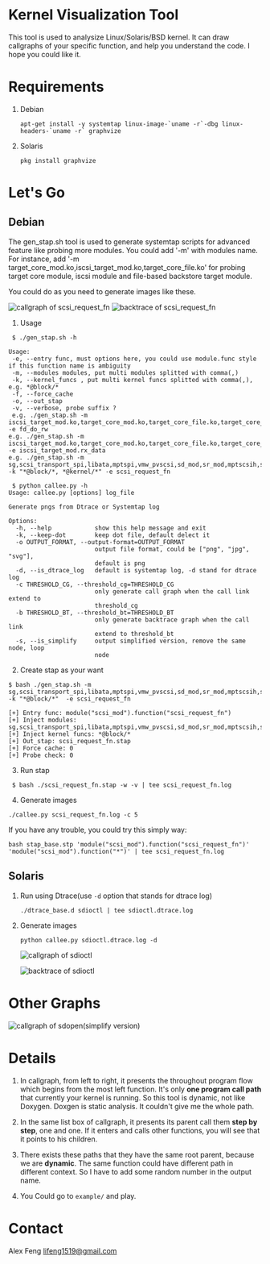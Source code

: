 Kernel Visualization Tool
=========================
This tool is used to analysize Linux/Solaris/BSD kernel.
It can draw callgraphs of your specific function, and help you understand the code.
I hope you could like it.

Requirements
===========
1. Debian

	```
	apt-get install -y systemtap linux-image-`uname -r`-dbg linux-headers-`uname -r` graphvize
	```

2. Solaris

	```
	pkg install graphvize
	```

Let's Go
=======
Debian
------
The gen_stap.sh tool is used to generate systemtap scripts for advanced feature like probing more modules.
You could add '-m' with modules name.
For instance, add '-m target_core_mod.ko,iscsi_target_mod.ko,target_core_file.ko' for probing target core module, iscsi module and file-based backstore target module.

You could do as you need to generate images like these.

![callgraph of scsi_request_fn](/examples/images/scsi_request_fn.cg.png)
![backtrace of scsi_request_fn](/examples/images/scsi_request_fn.bt.png)

1. Usage

  ```
   $ ./gen_stap.sh -h

  Usage:
   -e, --entry func, must options here, you could use module.func style if this function name is ambiguity
   -m, --modules modules, put multi modules splitted with comma(,)
   -k, --kernel_funcs , put multi kernel funcs splitted with comma(,), e.g. *@block/*
   -f, --force_cache
   -o, --out_stap
   -v, --verbose, probe suffix ?
   e.g. ./gen_stap.sh -m iscsi_target_mod.ko,target_core_mod.ko,target_core_file.ko,target_core_pscsi.ko -e fd_do_rw
  e.g. ./gen_stap.sh -m iscsi_target_mod.ko,target_core_mod.ko,target_core_file.ko,target_core_pscsi.ko -e iscsi_target_mod.rx_data
  e.g. ./gen_stap.sh -m sg,scsi_transport_spi,libata,mptspi,vmw_pvscsi,sd_mod,sr_mod,mptscsih,scsi_mod,scsi_debug -k "*@block/*, *@kernel/*" -e scsi_request_fn

  ```

  ```
   $ python callee.py -h
  Usage: callee.py [options] log_file

  Generate pngs from Dtrace or Systemtap log

  Options:
    -h, --help            show this help message and exit
    -k, --keep-dot        keep dot file, default delect it
    -o OUTPUT_FORMAT, --output-format=OUTPUT_FORMAT
                          output file format, could be ["png", "jpg", "svg"],
                          default is png
    -d, --is_dtrace_log   default is systemtap log, -d stand for dtrace log
    -c THRESHOLD_CG, --threshold_cg=THRESHOLD_CG
                          only generate call graph when the call link extend to
                          threshold_cg
    -b THRESHOLD_BT, --threshold_bt=THRESHOLD_BT
                          only generate backtrace graph when the call link
                          extend to threshold_bt
    -s, --is_simplify     output simplified version, remove the same node, loop
                          node
  ```

2. Create stap as your want

  ```
  $ bash ./gen_stap.sh -m sg,scsi_transport_spi,libata,mptspi,vmw_pvscsi,sd_mod,sr_mod,mptscsih,scsi_mod,scsi_debug -k "*@block/*"  -e scsi_request_fn

  [+] Entry func: module("scsi_mod").function("scsi_request_fn")
  [+] Inject modules: sg,scsi_transport_spi,libata,mptspi,vmw_pvscsi,sd_mod,sr_mod,mptscsih,scsi_mod,scsi_debug
  [+] Inject kernel funcs: *@block/*
  [+] Out_stap: scsi_request_fn.stap
  [+] Force cache: 0
  [+] Probe check: 0

  ```

3. Run stap

  ```
   $ bash ./scsi_request_fn.stap -w -v | tee scsi_request_fn.log
  ```

4. Generate images

  ```
  ./callee.py scsi_request_fn.log -c 5
  ```

If you have any trouble, you could try this simply way:

  ```
  bash stap_base.stp 'module("scsi_mod").function("scsi_request_fn")' 'module("scsi_mod").function("*")' | tee scsi_request_fn.log
  ```

Solaris
-------
1. Run using Dtrace(use `-d` option that stands for dtrace log)

	```
	./dtrace_base.d sdioctl | tee sdioctl.dtrace.log
	```

2. Generate images

	```
	python callee.py sdioctl.dtrace.log -d
	```

	![callgraph of sdioctl](/examples/images/sdioctl.cg.png)

	![backtrace of sdioctl](/examples/images/sdioctl.bt.png)

Other Graphs
============
![callgraph of sdopen(simplify version)](/examples/images/sdopen.simplify.cg.png)


Details
=======
1. In callgraph, from left to right, it presents the throughout program flow which begins from the most left function. It's only **one program call path** that currently your kernel is running. So this tool is dynamic, not like Doxygen. Doxgen is static analysis. It couldn't give me the whole path.

2. In the same list box of callgraph, it presents its parent call them **step by step**, one and one. If it enters and calls other functions, you will
see that it points to his children.

3. There exists these paths that they have the same root parent, because we are **dynamic**. The same function could have different path in different context. So I have to add some random number in the output name.

4. You Could go to `example/` and play.

Contact
=======
Alex Feng
lifeng1519@gmail.com
